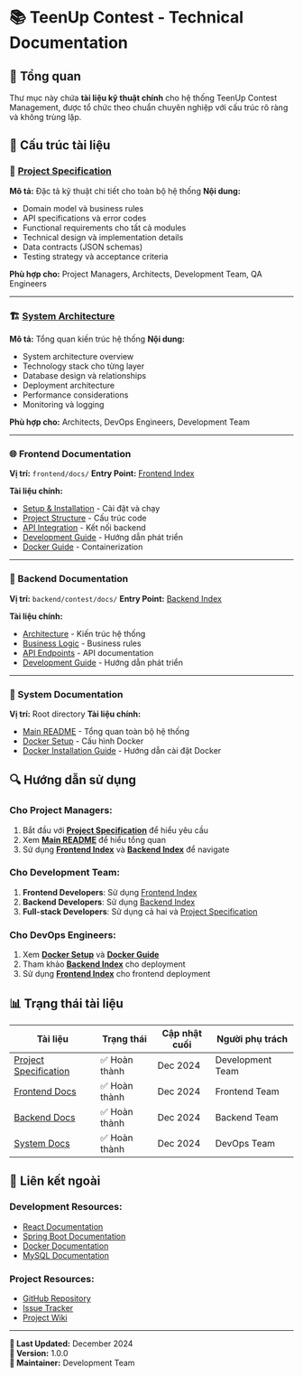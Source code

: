 # 📚 TeenUp Contest - Technical Documentation

## **🎯 Tổng quan**

Thư mục này chứa **tài liệu kỹ thuật chính** cho hệ thống TeenUp Contest Management, được tổ chức theo chuẩn chuyên nghiệp với cấu trúc rõ ràng và không trùng lặp.

## **📁 Cấu trúc tài liệu**

### **🎯 [Project Specification](project-spec.md)**
**Mô tả:** Đặc tả kỹ thuật chi tiết cho toàn bộ hệ thống
**Nội dung:**
- Domain model và business rules
- API specifications và error codes  
- Functional requirements cho tất cả modules
- Technical design và implementation details
- Data contracts (JSON schemas)
- Testing strategy và acceptance criteria

**Phù hợp cho:** Project Managers, Architects, Development Team, QA Engineers

---

### **🏗️ [System Architecture](ARCHITECTURE.md)**
**Mô tả:** Tổng quan kiến trúc hệ thống
**Nội dung:**
- System architecture overview
- Technology stack cho từng layer
- Database design và relationships
- Deployment architecture
- Performance considerations
- Monitoring và logging

**Phù hợp cho:** Architects, DevOps Engineers, Development Team

---

### **🌐 Frontend Documentation**
**Vị trí:** `frontend/docs/`
**Entry Point:** [Frontend Index](frontend/docs/INDEX.md)

**Tài liệu chính:**
- [Setup & Installation](frontend/docs/SETUP.md) - Cài đặt và chạy
- [Project Structure](frontend/docs/STRUCTURE.md) - Cấu trúc code
- [API Integration](frontend/docs/API-INTEGRATION.md) - Kết nối backend
- [Development Guide](frontend/docs/DEVELOPMENT.md) - Hướng dẫn phát triển
- [Docker Guide](frontend/docs/DOCKER.md) - Containerization

---

### **🔧 Backend Documentation**
**Vị trí:** `backend/contest/docs/`
**Entry Point:** [Backend Index](backend/contest/docs/INDEX.md)

**Tài liệu chính:**
- [Architecture](backend/contest/docs/ARCHITECTURE.md) - Kiến trúc hệ thống
- [Business Logic](backend/contest/docs/BUSINESS-LOGIC.md) - Business rules
- [API Endpoints](backend/contest/docs/api-endpoints.md) - API documentation
- [Development Guide](backend/contest/docs/DEVELOPMENT.md) - Hướng dẫn phát triển

---

### **🐳 System Documentation**
**Vị trí:** Root directory
**Tài liệu chính:**
- [Main README](../../README.md) - Tổng quan toàn bộ hệ thống
- [Docker Setup](../../docker-compose.yml) - Cấu hình Docker
- [Docker Installation Guide](../../DOCKER-SETUP.md) - Hướng dẫn cài đặt Docker

## **🔍 Hướng dẫn sử dụng**

### **Cho Project Managers:**
1. Bắt đầu với **[Project Specification](project-spec.md)** để hiểu yêu cầu
2. Xem **[Main README](../../README.md)** để hiểu tổng quan
3. Sử dụng **[Frontend Index](frontend/docs/INDEX.md)** và **[Backend Index](backend/contest/docs/INDEX.md)** để navigate

### **Cho Development Team:**
1. **Frontend Developers**: Sử dụng [Frontend Index](frontend/docs/INDEX.md)
2. **Backend Developers**: Sử dụng [Backend Index](backend/contest/docs/INDEX.md)
3. **Full-stack Developers**: Sử dụng cả hai và [Project Specification](project-spec.md)

### **Cho DevOps Engineers:**
1. Xem **[Docker Setup](../../docker-compose.yml)** và **[Docker Guide](../../DOCKER-SETUP.md)**
2. Tham khảo **[Backend Index](backend/contest/docs/INDEX.md)** cho deployment
3. Sử dụng **[Frontend Index](frontend/docs/INDEX.md)** cho frontend deployment

## **📊 Trạng thái tài liệu**

| Tài liệu | Trạng thái | Cập nhật cuối | Người phụ trách |
|----------|------------|----------------|-----------------|
| [Project Specification](project-spec.md) | ✅ Hoàn thành | Dec 2024 | Development Team |
| [Frontend Docs](frontend/docs/INDEX.md) | ✅ Hoàn thành | Dec 2024 | Frontend Team |
| [Backend Docs](backend/contest/docs/INDEX.md) | ✅ Hoàn thành | Dec 2024 | Backend Team |
| [System Docs](../../README.md) | ✅ Hoàn thành | Dec 2024 | DevOps Team |

## **🔗 Liên kết ngoài**

### **Development Resources:**
- [React Documentation](https://react.dev/)
- [Spring Boot Documentation](https://spring.io/projects/spring-boot)
- [Docker Documentation](https://docs.docker.com/)
- [MySQL Documentation](https://dev.mysql.com/doc/)

### **Project Resources:**
- [GitHub Repository](https://github.com/your-org/teenup-contest)
- [Issue Tracker](https://github.com/your-org/teenup-contest/issues)
- [Project Wiki](https://github.com/your-org/teenup-contest/wiki)

---

**📅 Last Updated:** December 2024  
**🔄 Version:** 1.0.0  
**👥 Maintainer:** Development Team
